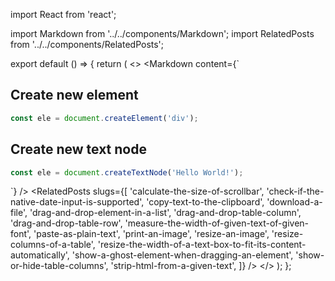 import React from 'react';

import Markdown from '../../components/Markdown';
import RelatedPosts from '../../components/RelatedPosts';

export default () => {
    return (
<>
<Markdown
    content={`
## Create new element

~~~ javascript
const ele = document.createElement('div');
~~~

## Create new text node

~~~ javascript
const ele = document.createTextNode('Hello World!');
~~~
`}
/>
<RelatedPosts
    slugs={[
        'calculate-the-size-of-scrollbar',
        'check-if-the-native-date-input-is-supported',
        'copy-text-to-the-clipboard',
        'download-a-file',
        'drag-and-drop-element-in-a-list',
        'drag-and-drop-table-column',
        'drag-and-drop-table-row',
        'measure-the-width-of-given-text-of-given-font',
        'paste-as-plain-text',
        'print-an-image',
        'resize-an-image',
        'resize-columns-of-a-table',
        'resize-the-width-of-a-text-box-to-fit-its-content-automatically',
        'show-a-ghost-element-when-dragging-an-element',
        'show-or-hide-table-columns',
        'strip-html-from-a-given-text',
    ]}
/>
</>
    );
};
